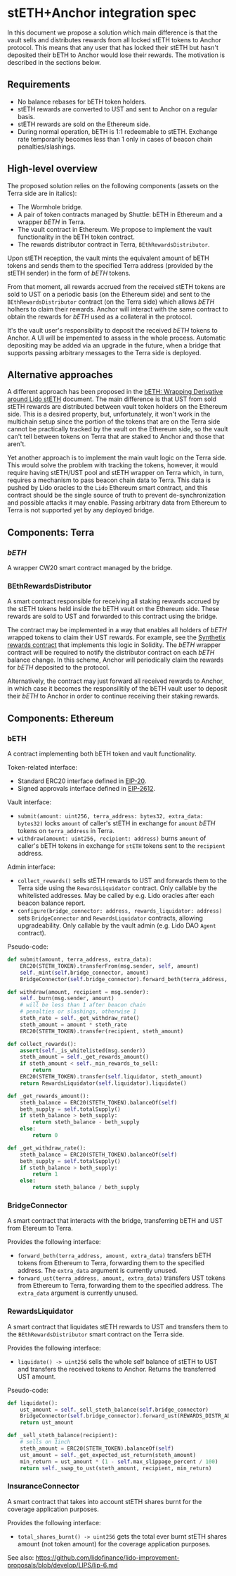 # stETH+Anchor integration spec

In this document we propose a solution which main difference is that the vault sells and distributes rewards from all locked stETH tokens to Anchor protocol. This means that any user that has locked their stETH but hasn't deposited their bETH to Anchor would lose their rewards. The motivation is described in the sections below.

## Requirements

* No balance rebases for bETH token holders.
* stETH rewards are converted to UST and sent to Anchor on a regular basis.
* stETH rewards are sold on the Ethereum side.
* During normal operation, bETH is 1:1 redeemable to stETH. Exchange rate temporarily becomes less than 1 only in cases of beacon chain penalties/slashings.


## High-level overview

The proposed solution relies on the following components (assets on the Terra side are in italics):

* The Wormhole bridge.
* A pair of token contracts managed by Shuttle: bETH in Ethereum and a wrapper _bETH_ in Terra.
* The vault contract in Ethereum. We propose to implement the vault functionality in the bETH token contract.
* The rewards distributor contract in Terra, `BEthRewardsDistributor`.

Upon stETH reception, the vault mints the equivalent amount of bETH tokens and sends them to the specified Terra address (provided by the stETH sender) in the form of _bETH_ tokens.

From that moment, all rewards accrued from the received stETH tokens are sold to UST on a periodic basis (on the Ethereum side) and sent to the `BEthRewardsDistributor` contract (on the Terra side) which allows _bETH_ holhers to claim their rewards. Anchor will interact with the same contract to obtain the rewards for _bETH_ used as a collateral in the protocol.

It's the vault user's responsibility to deposit the received _bETH_ tokens to Anchor. A UI will be impemented to assess in the whole process. Automatic depositing may be added via an upgrade in the future, when a bridge that supports passing arbitrary messages to the Terra side is deployed.


## Alternative approaches

A different approach has been proposed in the [bETH: Wrapping Derivative around Lido stETH] document. The main difference is that UST from sold stETH rewards are distributed between vault token holders on the Ethereum side. This is a desired property, but, unfortunately, it won't work in the multichain setup since the portion of the tokens that are on the Terra side cannot be practically tracked by the vault on the Ethereum side, so the vault can't tell between tokens on Terra that are staked to Anchor and those that aren't.

[bETH: Wrapping Derivative around Lido stETH]: https://quip.com/3QdwASTSJ5IW

Yet another approach is to implement the main vault logic on the Terra side. This would solve the problem with tracking the tokens, however, it would require having stETH/UST pool and stETH wrapper on Terra which, in turn, requires a mechanism to pass beacon chain data to Terra. This data is pushed by Lido oracles to the `Lido` Ethereum smart contract, and this contract should be the single source of truth to prevent de-synchronization and possible attacks it may enable. Passing arbitrary data from Ethereum to Terra is not supported yet by any deployed bridge.


## Components: Terra

### _bETH_

A wrapper CW20 smart contract managed by the bridge.

### BEthRewardsDistributor

A smart contract responsible for receiving all staking rewards accrued by the stETH tokens held inside the bETH vault on the Ethereum side. These rewards are sold to UST and forwarded to this contract using the bridge.

The contract may be implemented in a way that enables all holders of _bETH_ wrapped tokens to claim their UST rewards. For example, see the [Synthetix rewards contract] that implements this logic in Solidity. The _bETH_ wrapper contract will be required to notify the distributor contract on each _bETH_ balance change. In this scheme, Anchor will periodically claim the rewards for _bETH_ deposited to the protocol.

Alternatively, the contract may just forward all received rewards to Anchor, in which case it becomes the responsilitily of the bETH vault user to deposit their _bETH_ to Anchor in order to continue receiving their staking rewards.

[Synthetix rewards contract]: https://github.com/Synthetixio/synthetix/blob/develop/contracts/StakingRewards.sol


## Components: Ethereum

### bETH

A contract implementing both bETH token and vault functionality.

Token-related interface:

* Standard ERC20 interface defined in [EIP-20].
* Signed approvals interface defined in [EIP-2612].

[EIP-2612]: https://eips.ethereum.org/EIPS/eip-2612
[EIP-20]: https://eips.ethereum.org/EIPS/eip-20

Vault interface:

* `submit(amount: uint256, terra_address: bytes32, extra_data: bytes32)` locks `amount` of caller's stETH in exchange for `amount` _bETH_ tokens on `terra_address` in Terra.
* `withdraw(amount: uint256, recipient: address)` burns `amount` of caller's bETH tokens in exchange for `stETH` tokens sent to the `recipient` address.

Admin interface:

* `collect_rewards()` sells stETH rewards to UST and forwards them to the Terra side using the `RewardsLiquidator` contract. Only callable by the whitelisted addresses. May be called by e.g. Lido oracles after each beacon balance report.
* `configure(bridge_connector: address, rewards_liquidator: address)` sets `BridgeConnector` and `RewardsLiquidator` contracts, allowing upgradeability. Only callable by the vault admin (e.g. Lido DAO `Agent` contract).

Pseudo-code:

```python
def submit(amount, terra_address, extra_data):
    ERC20(STETH_TOKEN).transferFrom(msg.sender, self, amount)
    self._mint(self.bridge_connector, amount)
    BridgeConnector(self.bridge_connector).forward_beth(terra_address, amount, extra_data)

def withdraw(amount, recipient = msg.sender):
    self._burn(msg.sender, amount)
    # will be less than 1 after beacon chain
    # penalties or slashings, otherwise 1
    steth_rate = self._get_withdraw_rate()
    steth_amount = amount * steth_rate
    ERC20(STETH_TOKEN).transfer(recipient, steth_amount)

def collect_rewards():
    assert(self._is_whitelisted(msg.sender))
    steth_amount = self._get_rewards_amount()
    if steth_amount < self._min_rewards_to_sell:
        return
    ERC20(STETH_TOKEN).transfer(self.liquidator, steth_amount)
    return RewardsLiquidator(self.liquidator).liquidate()

def _get_rewards_amount():
    steth_balance = ERC20(STETH_TOKEN).balanceOf(self)
    beth_supply = self.totalSupply()
    if steth_balance > beth_supply:
        return steth_balance - beth_supply
    else:
        return 0

def _get_withdraw_rate():
    steth_balance = ERC20(STETH_TOKEN).balanceOf(self)
    beth_supply = self.totalSupply()
    if steth_balance > beth_supply:
        return 1
    else:
        return steth_balance / beth_supply
```

### BridgeConnector

A smart contract that interacts with the bridge, transferring bETH and UST from Etereum to Terra.

Provides the following interface:

* `forward_beth(terra_address, amount, extra_data)` transfers bETH tokens from Ethereum to Terra, forwarding them to the specified address. The `extra_data` argument is currently unused.
* `forward_ust(terra_address, amount, extra_data)` transfers UST tokens from Ethereum to Terra, forwarding them to the specified address. The `extra_data` argument is currently unused.

### RewardsLiquidator

A smart contract that liquidates stETH rewards to UST and transfers them to the `BEthRewardsDistributor` smart contract on the Terra side.

Provides the following interface:

* `liquidate() -> uint256` sells the whole self balance of stETH to UST and transfers the received tokens to Anchor. Returns the transferred UST amount.

Pseudo-code:

```python
def liquidate():
    ust_amount = self._sell_steth_balance(self.bridge_connector)
    BridgeConnector(self.bridge_connector).forward_ust(REWARDS_DISTR_ADDRESS, ust_amount, b"")
    return ust_amount

def _sell_steth_balance(recipient):
    # sells on 1inch
    steth_amount = ERC20(STETH_TOKEN).balanceOf(self)
    ust_amount = self._get_expected_ust_return(steth_amount)
    min_return = ust_amount * (1 - self.max_slippage_percent / 100)
    return self._swap_to_ust(steth_amount, recipient, min_return)
```

### InsuranceConnector

A smart contract that takes into account stETH shares burnt for the coverage application purposes.

Provides the following interface:

* `total_shares_burnt() -> uint256` gets the total ever burnt stETH shares amount (not token amount) for the coverage application purposes.

See also: https://github.com/lidofinance/lido-improvement-proposals/blob/develop/LIPS/lip-6.md
